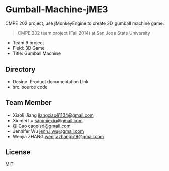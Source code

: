 Gumball-Machine-jME3
====================

CMPE 202 project, use jMonkeyEngine to create 3D gumball machine game.

> CMPE 202 team project (Fall 2014)
> at San Jose State University
 - Team 6 project
 - Field: 3D Game 
 - Title: Gumball Machine

Directory
-----------
 - Design: Product documentation Link
 - src:	source code
 
Team Member
--------------
* Xiaoli Jiang <jiangxiaoli1104@gmail.com>
* Xiumei Lu <sammiexiu@gmail.com>
* Qi Cao <caoqisd@gmail.com>
* Jennifer Wu <jenn.j.wu@gmail.com>
* Wenjia ZHANG <wenjiazhang519@gmail.com>

License
----

MIT

